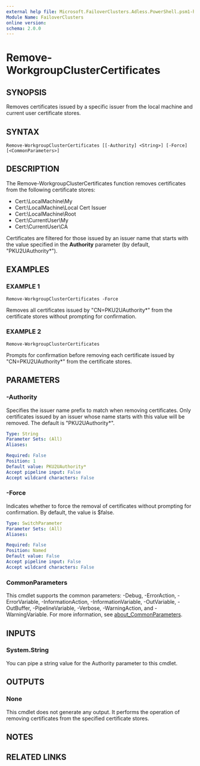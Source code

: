 ```yaml
---
external help file: Microsoft.FailoverClusters.Adless.PowerShell.psm1-help.xml
Module Name: FailoverClusters
online version:
schema: 2.0.0
---
```


# Remove-WorkgroupClusterCertificates

## SYNOPSIS
Removes certificates issued by a specific issuer from the local machine and current user certificate stores.

## SYNTAX

```
Remove-WorkgroupClusterCertificates [[-Authority] <String>] [-Force] [<CommonParameters>]
```

## DESCRIPTION
The Remove-WorkgroupClusterCertificates function removes certificates from the following certificate stores:
- Cert:\LocalMachine\My
- Cert:\LocalMachine\Local Cert Issuer
- Cert:\LocalMachine\Root
- Cert:\CurrentUser\My
- Cert:\CurrentUser\CA

Certificates are filtered for those issued by an issuer name that starts with the value specified in the **Authority** parameter (by default, "PKU2UAuthority*").

## EXAMPLES

### EXAMPLE 1
```
Remove-WorkgroupClusterCertificates -Force
```

Removes all certificates issued by "CN=PKU2UAuthority*" from the certificate stores without prompting for confirmation.

### EXAMPLE 2
```
Remove-WorkgroupClusterCertificates
```

Prompts for confirmation before removing each certificate issued by "CN=PKU2UAuthority*" from the certificate stores.

## PARAMETERS

### -Authority
Specifies the issuer name prefix to match when removing certificates. Only certificates issued by an issuer whose name starts with this value will be removed. The default is "PKU2UAuthority*".

```yaml
Type: String
Parameter Sets: (All)
Aliases:

Required: False
Position: 1
Default value: PKU2UAuthority*
Accept pipeline input: False
Accept wildcard characters: False
```

### -Force
Indicates whether to force the removal of certificates without prompting for confirmation. By default, the value is $false.

```yaml
Type: SwitchParameter
Parameter Sets: (All)
Aliases:

Required: False
Position: Named
Default value: False
Accept pipeline input: False
Accept wildcard characters: False
```

### CommonParameters
This cmdlet supports the common parameters: -Debug, -ErrorAction, -ErrorVariable, -InformationAction, -InformationVariable, -OutVariable, -OutBuffer, -PipelineVariable, -Verbose, -WarningAction, and -WarningVariable. For more information, see [about_CommonParameters](http://go.microsoft.com/fwlink/?LinkID=113216).

## INPUTS

### System.String
You can pipe a string value for the Authority parameter to this cmdlet.

## OUTPUTS

### None
This cmdlet does not generate any output. It performs the operation of removing certificates from the specified certificate stores.

## NOTES

## RELATED LINKS
